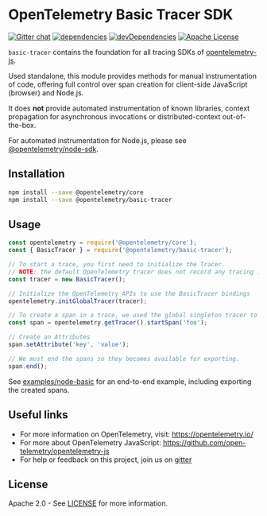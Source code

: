 # OpenTelemetry Basic Tracer SDK
[![Gitter chat][gitter-image]][gitter-url]
[![dependencies][dependencies-image]][dependencies-url]
[![devDependencies][devDependencies-image]][devDependencies-url]
[![Apache License][license-image]][license-image]

`basic-tracer` contains the foundation for all tracing SDKs of [opentelemetry-js](https://github.com/open-telemetry/opentelemetry-js).

Used standalone, this module provides methods for manual instrumentation of code, offering full control over span creation for client-side JavaScript (browser) and Node.js.


It does **not** provide automated instrumentation of known libraries, context propagation for asynchronous invocations or distributed-context out-of-the-box.

For automated instrumentation for Node.js, please see
[@opentelemetry/node-sdk](https://github.com/open-telemetry/opentelemetry-js/tree/master/packages/opentelemetry-node-sdk).

## Installation

```bash
npm install --save @opentelemetry/core
npm install --save @opentelemetry/basic-tracer
```

## Usage

```js
const opentelemetry = require('@opentelemetry/core');
const { BasicTracer } = require('@opentelemetry/basic-tracer');

// To start a trace, you first need to initialize the Tracer.
// NOTE: the default OpenTelemetry tracer does not record any tracing information.
const tracer = new BasicTracer();

// Initialize the OpenTelemetry APIs to use the BasicTracer bindings
opentelemetry.initGlobalTracer(tracer);

// To create a span in a trace, we used the global singleton tracer to start a new span.
const span = opentelemetry.getTracer().startSpan('foo');

// Create an Attributes
span.setAttribute('key', 'value');

// We must end the spans so they becomes available for exporting.
span.end();
```

See [examples/node-basic](https://github.com/open-telemetry/opentelemetry-js/tree/master/examples/node-basic) for an end-to-end example, including exporting the created spans.

## Useful links
- For more information on OpenTelemetry, visit: <https://opentelemetry.io/>
- For more about OpenTelemetry JavaScript: <https://github.com/open-telemetry/opentelemetry-js>
- For help or feedback on this project, join us on [gitter][gitter-url]

## License

Apache 2.0 - See [LICENSE][license-url] for more information.

[gitter-image]: https://badges.gitter.im/open-telemetry/opentelemetry-js.svg
[gitter-url]: https://gitter.im/open-telemetry/opentelemetry-node?utm_source=badge&utm_medium=badge&utm_campaign=pr-badge&utm_content=badge
[license-url]: https://github.com/open-telemetry/opentelemetry-js/blob/master/LICENSE
[license-image]: https://img.shields.io/badge/license-Apache_2.0-green.svg?style=flat
[dependencies-image]: https://david-dm.org/open-telemetry/opentelemetry-js/status.svg?path=packages/opentelemetry-basic-tracer
[dependencies-url]: https://david-dm.org/open-telemetry/opentelemetry-js?path=packages%2Fopentelemetry-basic-tracer
[devDependencies-image]: https://david-dm.org/open-telemetry/opentelemetry-js/dev-status.svg?path=packages/opentelemetry-basic-tracer
[devDependencies-url]: https://david-dm.org/open-telemetry/opentelemetry-js?path=packages%2Fopentelemetry-basic-tracer&type=dev
